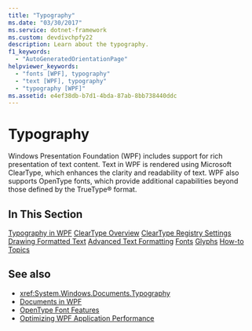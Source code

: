 ```yaml
---
title: "Typography"
ms.date: "03/30/2017"
ms.service: dotnet-framework
ms.custom: devdivchpfy22
description: Learn about the typography.
f1_keywords: 
  - "AutoGeneratedOrientationPage"
helpviewer_keywords: 
  - "fonts [WPF], typography"
  - "text [WPF], typography"
  - "typography [WPF]"
ms.assetid: e4ef38db-b7d1-4bda-87ab-8bb738440ddc
---
```

# Typography

Windows Presentation Foundation (WPF) includes support for rich presentation of text content. Text in WPF is rendered using Microsoft ClearType, which enhances the clarity and readability of text. WPF also supports OpenType fonts, which provide additional capabilities beyond those defined by the TrueType® format.

## In This Section

[Typography in WPF](typography-in-wpf.md)
[ClearType Overview](cleartype-overview.md)
[ClearType Registry Settings](cleartype-registry-settings.md)
[Drawing Formatted Text](drawing-formatted-text.md)
[Advanced Text Formatting](advanced-text-formatting.md)
[Fonts](fonts-wpf.md)
[Glyphs](glyphs.md)
[How-to Topics](typography-how-to-topics.md)

## See also

- <xref:System.Windows.Documents.Typography>
- [Documents in WPF](documents-in-wpf.md)
- [OpenType Font Features](opentype-font-features.md)
- [Optimizing WPF Application Performance](optimizing-wpf-application-performance.md)
